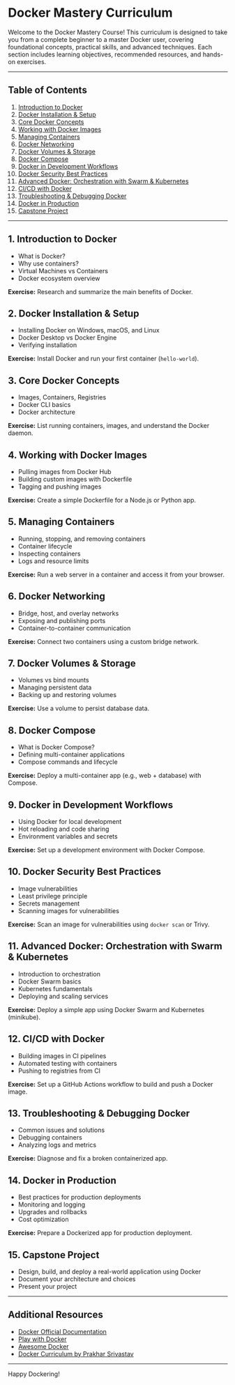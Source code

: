 # Docker Mastery Curriculum

Welcome to the Docker Mastery Course! This curriculum is designed to take you from a complete beginner to a master Docker user, covering foundational concepts, practical skills, and advanced techniques. Each section includes learning objectives, recommended resources, and hands-on exercises.

---

## Table of Contents
1. [Introduction to Docker](#1-introduction-to-docker)
2. [Docker Installation & Setup](#2-docker-installation--setup)
3. [Core Docker Concepts](#3-core-docker-concepts)
4. [Working with Docker Images](#4-working-with-docker-images)
5. [Managing Containers](#5-managing-containers)
6. [Docker Networking](#6-docker-networking)
7. [Docker Volumes & Storage](#7-docker-volumes--storage)
8. [Docker Compose](#8-docker-compose)
9. [Docker in Development Workflows](#9-docker-in-development-workflows)
10. [Docker Security Best Practices](#10-docker-security-best-practices)
11. [Advanced Docker: Orchestration with Swarm & Kubernetes](#11-advanced-docker-orchestration-with-swarm--kubernetes)
12. [CI/CD with Docker](#12-cicd-with-docker)
13. [Troubleshooting & Debugging Docker](#13-troubleshooting--debugging-docker)
14. [Docker in Production](#14-docker-in-production)
15. [Capstone Project](#15-capstone-project)

---

## 1. Introduction to Docker
- What is Docker?
- Why use containers?
- Virtual Machines vs Containers
- Docker ecosystem overview

**Exercise:** Research and summarize the main benefits of Docker.

## 2. Docker Installation & Setup
- Installing Docker on Windows, macOS, and Linux
- Docker Desktop vs Docker Engine
- Verifying installation

**Exercise:** Install Docker and run your first container (`hello-world`).

## 3. Core Docker Concepts
- Images, Containers, Registries
- Docker CLI basics
- Docker architecture

**Exercise:** List running containers, images, and understand the Docker daemon.

## 4. Working with Docker Images
- Pulling images from Docker Hub
- Building custom images with Dockerfile
- Tagging and pushing images

**Exercise:** Create a simple Dockerfile for a Node.js or Python app.

## 5. Managing Containers
- Running, stopping, and removing containers
- Container lifecycle
- Inspecting containers
- Logs and resource limits

**Exercise:** Run a web server in a container and access it from your browser.

## 6. Docker Networking
- Bridge, host, and overlay networks
- Exposing and publishing ports
- Container-to-container communication

**Exercise:** Connect two containers using a custom bridge network.

## 7. Docker Volumes & Storage
- Volumes vs bind mounts
- Managing persistent data
- Backing up and restoring volumes

**Exercise:** Use a volume to persist database data.

## 8. Docker Compose
- What is Docker Compose?
- Defining multi-container applications
- Compose commands and lifecycle

**Exercise:** Deploy a multi-container app (e.g., web + database) with Compose.

## 9. Docker in Development Workflows
- Using Docker for local development
- Hot reloading and code sharing
- Environment variables and secrets

**Exercise:** Set up a development environment with Docker Compose.

## 10. Docker Security Best Practices
- Image vulnerabilities
- Least privilege principle
- Secrets management
- Scanning images for vulnerabilities

**Exercise:** Scan an image for vulnerabilities using `docker scan` or Trivy.

## 11. Advanced Docker: Orchestration with Swarm & Kubernetes
- Introduction to orchestration
- Docker Swarm basics
- Kubernetes fundamentals
- Deploying and scaling services

**Exercise:** Deploy a simple app using Docker Swarm and Kubernetes (minikube).

## 12. CI/CD with Docker
- Building images in CI pipelines
- Automated testing with containers
- Pushing to registries from CI

**Exercise:** Set up a GitHub Actions workflow to build and push a Docker image.

## 13. Troubleshooting & Debugging Docker
- Common issues and solutions
- Debugging containers
- Analyzing logs and metrics

**Exercise:** Diagnose and fix a broken containerized app.

## 14. Docker in Production
- Best practices for production deployments
- Monitoring and logging
- Upgrades and rollbacks
- Cost optimization

**Exercise:** Prepare a Dockerized app for production deployment.

## 15. Capstone Project
- Design, build, and deploy a real-world application using Docker
- Document your architecture and choices
- Present your project

---

## Additional Resources
- [Docker Official Documentation](https://docs.docker.com/)
- [Play with Docker](https://labs.play-with-docker.com/)
- [Awesome Docker](https://github.com/veggiemonk/awesome-docker)
- [Docker Curriculum by Prakhar Srivastav](https://docker-curriculum.com/)

---

Happy Dockering!